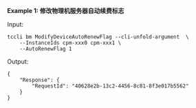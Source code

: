 **Example 1: 修改物理机服务器自动续费标志**



Input: 

```
tccli bm ModifyDeviceAutoRenewFlag --cli-unfold-argument  \
    --InstanceIds cpm-xxx0 cpm-xxx1 \
    --AutoRenewFlag 1
```

Output: 
```
{
    "Response": {
        "RequestId": "40628e2b-13c2-4456-8c81-8f3e017b5562"
    }
}
```

